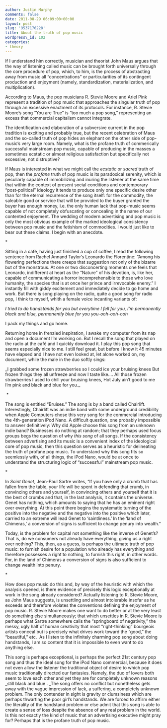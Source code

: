 ```yaml
---
author: Justin Murphy
comments: false
date: 2011-08-29 06:09:00+00:00
layout: post
slug: '9537176228'
title: About the truth of pop music
wordpress\_id: 102
categories:
- theory
---
```




If I understand him correctly, musician and theorist John Maus argues that the way of listening called music can be brought forth universally through the core procedure of pop, which, to him, is the process of abstracting away from music all “concentrations” or particularities of its contingent production and enjoyment (namely, standardization, materialization, and multiplication).





According to Maus, the pop musicians R. Stevie Moore and Ariel Pink represent a tradition of pop music that approaches the singular truth of pop through an excessive enactment of its protocols. For instance, R. Stevie Moore’s song “You are True” is “too much a pop song,” representing an excess that commercial capitalism cannot integrate.




The identification and elaboration of a subversive current in the pop tradition is exciting and probably true, but the recent celebration of Maus and the so-called truth of pop hides an elephant on the other side of pop-music’s very large room. Namely, what is the profane truth of commerically successful mainstream pop music, capable of producing in the masses a sometimes ecstatic or almost religious satisfaction but specifically not excessive, not distruptive?




If Maus is interested in what we might call the _ecstatic_ or _sacred_ truth of pop, then the _profane_ truth of pop music is its paradoxical serenity, which is peculiarly capable of immobilizing and inuring the listener at the same time that within the context of present social conditions and contemporary “post-political” ideology it tends to produce only one specific desire other than for the eternal recurrence of the song itself: for the commodity, the saleable good or service that will be provided to the buyer granted the buyer has enough money, i.e. the only human lack that pop-music seems capable of not completely obfuscating or concealing in the name of our contented enjoyment. The wedding of modern advertising and pop music is only the most obvious example of the marked ideological consistency between pop music and the fetishism of commodities. I would just like to bear out these claims. I begin with an anecdote.




\* 



Sitting in a café, having just finished a cup of coffee, I read the following sentence from Rachel Annand Taylor’s Leonardo the Florentine: “Among his flowering perfections there creeps that suggestion not only of the bizarre but of the monstrous. At one or two disconcerting moments one feels that Leonardo, indifferent at heart as the “Nature” of his devotion, is, like her, capable of communicating a horror incomprehensible to those who love humanity, the species that is at once her prince and irrevocable enemy.” I instantly fill with giddy excitement and immediately decide to go home and work. But there is song playing on the radio, quite a good song for radio pop, I think to myself, whith a female voice incanting variants of:


_I tried to do handstands for you_
_but everytime I fell for you,_
_I’m permanently black and blue,_
_permanently blue for you you-ooh-ooh-ooh_


I pack my things and go home.




Returning home in frenzied inspiration, I awake my computer from its nap and open a document I’m working on. But I recall the song that played on the radio at the café and I quickly download it. I play this pop song that seems especially nice to me. I still feel great, but before I know it 45 minutes have elapsed and I have not even looked at, let alone worked on, my document, while the male in the duo softly sings:




\_I grabbed some frozen strawberries so I could ice your bruising knees
But frozen things they all unfreeze and now I taste like….
All those frozen strawberries I used to chill your bruising knees,
Hot July ain’t good to me
I’m pink and black and blue for you.\_ 



 \* 



The song is entitled “Bruises.” The song is by a band called Chairlift. Interestingly, Chairlift was an indie band with some underground credibility when Apple Computers chose this very song for the commercial introducing the 4th-generation iPod Nano. A difficult question, one probably impossible to answer definitively: Why did Apple choose this song from an unknown indie band? Businesses do nothing at random; that they perhaps used focus groups begs the question of why _this song_ of all songs. If the consistency between advertising and its music is a convenient index of the ideological core of pop music, then this question serves as a heuristic for delineating the truth of profane pop music. To understand why this song fits so seemlessly with, of all things, the iPod Nano, would be at once to understand the structuring logic of “successful” mainstream pop music.




\* 



In _Saint Genet_, Jean-Paul Sartre writes, “If you have only a crumb that has fallen from the table, your life will be spent in defending that crumb, in convincing others and yourself, in convincing others and yourself that it is the best of crumbs and that, in the last analysis, it contains the universe. Genet has nothing, which amounts to saying that he has an eminent right over everything. At this point there begins the systematic turning of the positive into the negative and the negative into the positive which later, carried to an extreme will lead Genet to ‘saintliness.’ In the ‘land of Chimeras,’ a conversion of signs is sufficient to change penury into wealth.”




Today, is the problem for capital not something like the inverse of Genet’s? That is, do we consumers not already have everything, giving us a right over nothing? This, then, as a guess, is perhaps the ultimate truth of pop music: to furnish desire for a population who already has everything and therefore possesses a right to nothing, to furnish this right, in other words. For, in the land of Chimeras a conversion of signs is also sufficient to change wealth into penury.




\* 



How does pop music do this and, by way of the heuristic with which the analysis opened, is there evidence of precisely this logic exceptionally at work in the song already considered? Actually listening to R. Stevie Moore, as John Maus suggests, is unsettling and almost intolerable insofar as he exceeds and therefore violates the conventions defining the enjoyment of pop music. R. Stevie Moore makes one want to do better or at the very least do something else simultaneously; that which unsettles in R. Stevie Moore is perhaps what Sartre somewhere calls the “springboard of negativity,” the messy, ugly half of human creativity that most “right-thinking” bourgeois artists conceal but is precisely what drives work toward the “good,” the “beautiful,” etc.  As I listen to the infinitely charming pop song about doing handstands, I am so content that it is impossible to even want to do anything else.




This song is perhaps exceptional, is perhaps the perfect 21st century pop song and thus the ideal song for the iPod Nano commercial, because it does not even allow the listener the traditional object of desire to which pop music traditionally directed our fantasies. Namely, the duo of lovers both seem to love each other and yet they are for completely unknown reasons \_still black and blue . \_The song offers no conflict but nonetheless gets away with the vague impression of lack, a suffering, a completely unknown problem. The only contender in sight is gravity or clumsiness which are perhaps thwarting the poor girl’s handstands. We are forced to affirm either the literality of the handstand problem or else admit that this song is able to create a sense of loss despite the absence of any real problem in the world. Is this not exactly the kind of music that an advertising executive might pray for? Perhaps that is the profane truth of pop music.